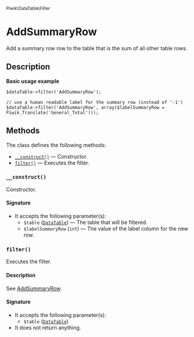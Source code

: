 <small>Piwik\DataTable\Filter</small>

AddSummaryRow
=============

Add a summary row row to the table that is the sum of all other table rows.

Description
-----------

**Basic usage example**

    $dataTable->filter('AddSummaryRow');

    // use a human readable label for the summary row (instead of '-1')
    $dataTable->filter('AddSummaryRow', array($labelSummaryRow = Piwik_Translate('General_Total')));

Methods
-------

The class defines the following methods:

- [`__construct()`](#__construct) &mdash; Constructor.
- [`filter()`](#filter) &mdash; Executes the filter.

<a name="__construct" id="__construct"></a>
<a name="__construct" id="__construct"></a>
### `__construct()`

Constructor.

#### Signature

- It accepts the following parameter(s):
    - `$table` ([`DataTable`](../../../Piwik/DataTable.md)) &mdash; The table that will be filtered.
    - `$labelSummaryRow` (`int`) &mdash; The value of the label column for the new row.

<a name="filter" id="filter"></a>
<a name="filter" id="filter"></a>
### `filter()`

Executes the filter.

#### Description

See [AddSummaryRow](/api-reference/Piwik/DataTable/Filter/AddSummaryRow).

#### Signature

- It accepts the following parameter(s):
    - `$table` ([`DataTable`](../../../Piwik/DataTable.md))
- It does not return anything.


